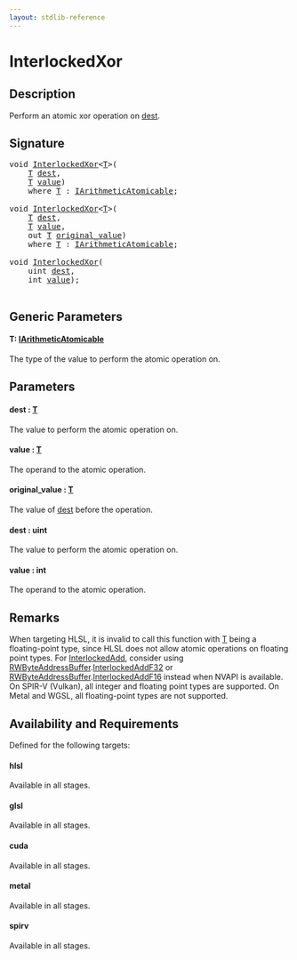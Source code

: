 ```yaml
---
layout: stdlib-reference
---
```


# InterlockedXor

## Description

Perform an atomic xor operation on <span class='code'><a href="interlockedxor-0b.md#decl-dest" class="code_param">dest</a></span>.



## Signature 

<pre>
<span class="code_keyword">void</span> <a href="interlockedxor-0b.md">InterlockedXor</a>&lt;<a href="interlockedxor-0b.md#typeparam-T" class="code_type">T</a>&gt;(
    <a href="interlockedxor-0b.md#typeparam-T" class="code_type">T</a> <a href="interlockedxor-0b.md#decl-dest" class="code_param">dest</a>,
    <a href="interlockedxor-0b.md#typeparam-T" class="code_type">T</a> <a href="interlockedxor-0b.md#decl-value" class="code_param">value</a>)
    <span class='code_keyword'>where</span> <a href="interlockedxor-0b.md#typeparam-T" class="code_type">T</a> : <a href="../interfaces/iarithmeticatomicable-01b/index.md" class="code_type">IArithmeticAtomicable</a>;

<span class="code_keyword">void</span> <a href="interlockedxor-0b.md">InterlockedXor</a>&lt;<a href="interlockedxor-0b.md#typeparam-T" class="code_type">T</a>&gt;(
    <a href="interlockedxor-0b.md#typeparam-T" class="code_type">T</a> <a href="interlockedxor-0b.md#decl-dest" class="code_param">dest</a>,
    <a href="interlockedxor-0b.md#typeparam-T" class="code_type">T</a> <a href="interlockedxor-0b.md#decl-value" class="code_param">value</a>,
    <span class="code_keyword">out</span> <a href="interlockedxor-0b.md#typeparam-T" class="code_type">T</a> <a href="interlockedxor-0b.md#decl-original_value" class="code_param">original_value</a>)
    <span class='code_keyword'>where</span> <a href="interlockedxor-0b.md#typeparam-T" class="code_type">T</a> : <a href="../interfaces/iarithmeticatomicable-01b/index.md" class="code_type">IArithmeticAtomicable</a>;

<span class="code_keyword">void</span> <a href="interlockedxor-0b.md">InterlockedXor</a>(
    <span class="code_keyword">uint</span> <a href="interlockedxor-0b.md#decl-dest" class="code_param">dest</a>,
    <span class="code_keyword">int</span> <a href="interlockedxor-0b.md#decl-value" class="code_param">value</a>);

</pre>

## Generic Parameters

####  <a id="typeparam-T"></a>T: [IArithmeticAtomicable](../interfaces/iarithmeticatomicable-01b/index.md)
The type of the value to perform the atomic operation on.


## Parameters

####  <a id="decl-dest"></a>dest  : [T](interlockedxor-0b.md#typeparam-T)
The value to perform the atomic operation on.

####  <a id="decl-value"></a>value  : [T](interlockedxor-0b.md#typeparam-T)
The operand to the atomic operation.

####  <a id="decl-original_value"></a>original\_value  : [T](interlockedxor-0b.md#typeparam-T)
The value of <span class='code'><a href="interlockedxor-0b.md#decl-dest" class="code_param">dest</a></span> before the operation.

####  <a id="decl-dest"></a>dest  : uint
The value to perform the atomic operation on.

####  <a id="decl-value"></a>value  : int
The operand to the atomic operation.


## Remarks
When targeting HLSL, it is invalid to call this function with <span class='code'><a href="interlockedxor-0b.md#typeparam-T" class="code_type">T</a></span> being a floating-point type, since
HLSL does not allow atomic operations on floating point types. For <span class='code'><a href="interlockedadd-0b.md">InterlockedAdd</a></span>, consider using
<span class='code'><a href="../types/rwbyteaddressbuffer-0126d/index.md" class="code_type">RWByteAddressBuffer</a>.<a href="../types/rwbyteaddressbuffer-0126d/interlockedaddf32-0be.md">InterlockedAddF32</a></span> or <span class='code'><a href="../types/rwbyteaddressbuffer-0126d/index.md" class="code_type">RWByteAddressBuffer</a>.<a href="../types/rwbyteaddressbuffer-0126d/interlockedaddf16-0be.md">InterlockedAddF16</a></span> instead when NVAPI is available.
On SPIR-V (Vulkan), all integer and floating point types are supported.
On Metal and WGSL, all floating-point types are not supported.


## Availability and Requirements

Defined for the following targets:

#### hlsl
Available in all stages.

#### glsl
Available in all stages.

#### cuda
Available in all stages.

#### metal
Available in all stages.

#### spirv
Available in all stages.




<script>
// Fix .md links to .html when on ReadTheDocs
if (window.location.hostname.includes('readthedocs') || 
    window.location.hostname.includes('rtfd.io')) {
  document.addEventListener('DOMContentLoaded', function() {
    const links = document.querySelectorAll('a');
    links.forEach(link => {
      if (link.getAttribute('href') && link.getAttribute('href').endsWith('.md')) {
        link.href = link.href.replace(/\.md($|#|\?)/, '.html$1');
      }
    });
  });
}
</script>
